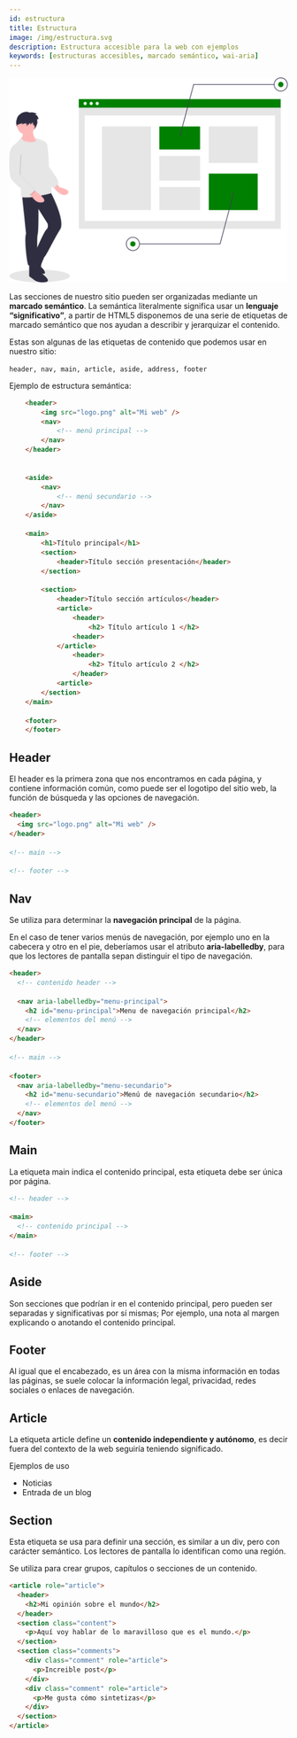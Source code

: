 ```yaml
---
id: estructura
title: Estructura
image: /img/estructura.svg
description: Estructura accesible para la web con ejemplos
keywords: [estructuras accesibles, marcado semántico, wai-aria]
---
```


![img](/img/estructura.svg)

Las secciones de nuestro sitio pueden ser organizadas mediante un **marcado semántico**. La semántica literalmente significa usar un **lenguaje “significativo”**, a partir de HTML5 disponemos de una serie de etiquetas de marcado semántico que nos ayudan a describir y jerarquizar el contenido.

Estas son algunas de las etiquetas de contenido que podemos usar en nuestro sitio:

`header, nav, main, article, aside, address, footer`

Ejemplo de estructura semántica:

```html
	<header>
		<img src="logo.png" alt="Mi web" />
		<nav>
			<!-- menú principal -->
		</nav>
	</header>


	<aside>
		<nav>
			<!-- menú secundario -->
		</nav>
	</aside>

	<main>
		<h1>Título principal</h1>
		<section>
			<header>Título sección presentación</header>
		</section>

		<section>
			<header>Título sección artículos</header>
			<article>
				<header>
					<h2> Título artículo 1 </h2>
				<header>
			</article>
				<header>
					<h2> Título artículo 2 </h2>
				</header>
			<article>
		</section>
	</main>

	<footer>
	</footer>

```

## Header

El header es la primera zona que nos encontramos en cada página, y contiene información común, como puede ser el logotipo del sitio web, la función de búsqueda y las opciones de navegación.

```html
<header>
  <img src="logo.png" alt="Mi web" />
</header>

<!-- main -->

<!-- footer -->
```

## Nav

Se utiliza para determinar la **navegación principal** de la página.

En el caso de tener varios menús de navegación, por ejemplo uno en la cabecera y otro en el pie, deberíamos usar el atributo **aria-labelledby**, para que los lectores de pantalla sepan distinguir el tipo de navegación.

```html
<header>
  <!-- contenido header -->

  <nav aria-labelledby="menu-principal">
    <h2 id="menu-principal">Menu de navegación principal</h2>
    <!-- elementos del menú -->
  </nav>
</header>

<!-- main -->

<footer>
  <nav aria-labelledby="menu-secundario">
    <h2 id="menu-secundario">Menú de navegación secundario</h2>
    <!-- elementos del menú -->
  </nav>
</footer>
```

## Main

La etiqueta main indica el contenido principal, esta etiqueta debe ser única por página.

```html
<!-- header -->

<main>
  <!-- contenido principal -->
</main>

<!-- footer -->
```

## Aside

Son secciones que podrían ir en el contenido principal, pero pueden ser separadas y significativas por sí mismas; Por ejemplo, una nota al margen explicando o anotando el contenido principal.

## Footer

Al igual que el encabezado, es un área con la misma información en todas las páginas, se suele colocar la información legal, privacidad, redes sociales o enlaces de navegación.

## Article

La etiqueta article define un **contenido independiente y autónomo**, es decir fuera del contexto de la web seguiría teniendo significado.

Ejemplos de uso

- Noticias
- Entrada de un blog

## Section

Esta etiqueta se usa para definir una sección, es similar a un div, pero con carácter semántico. Los lectores de pantalla lo identifican como una región.

Se utiliza para crear grupos, capítulos o secciones de un contenido.


```html
<article role="article">
  <header>
    <h2>Mi opinión sobre el mundo</h2>
  </header>
  <section class="content">
    <p>Aquí voy hablar de lo maravilloso que es el mundo.</p>
  </section>
  <section class="comments">
    <div class="comment" role="article">
      <p>Increible post</p>
    </div>
    <div class="comment" role="article">
      <p>Me gusta cómo sintetizas</p>
    </div>
  </section>
</article>
```